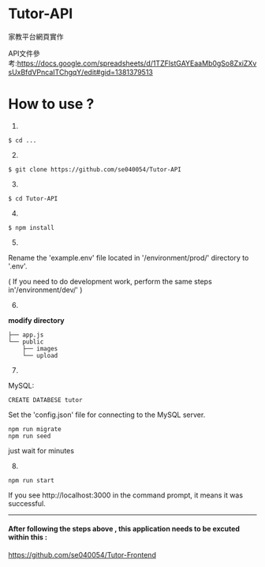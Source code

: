 # Tutor-API

家教平台網頁實作 

API文件參考:https://docs.google.com/spreadsheets/d/1TZFlstGAYEaaMb0gSo8ZxiZXvsUxBfdVPncaITChgqY/edit#gid=1381379513

# How to use ? 

1.
```
$ cd ...

```
2.
```
$ git clone https://github.com/se040054/Tutor-API
```
3.
```
$ cd Tutor-API
```
4.
```
$ npm install
```
5.
Rename the 'example.env' file located in '/environment/prod/' directory to '.env'.

( If you need to do development work, perform the same steps in'/environment/dev/' )

6.
**modify directory**
```
├── app.js
└── public 
    ├── images 
    └── upload 
```

7.
MySQL:
```
CREATE DATABESE tutor
```
Set the 'config.json' file for connecting to the MySQL server.

```
npm run migrate 
npm run seed
```
just wait for minutes

8. 

```
npm run start
```
If you see http://localhost:3000 in the command prompt, it means it was successful.
 

---

#### After following the steps above , this application needs to be excuted within this : 
https://github.com/se040054/Tutor-Frontend




